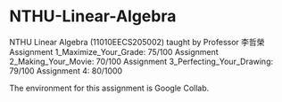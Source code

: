# NTHU-Linear-Algebra
NTHU Linear Algebra (11010EECS205002) taught by Professor 李哲榮 
Assignment 1_Maximize_Your_Grade: 75/100
Assignment 2_Making_Your_Movie: 70/100
Assignment 3_Perfecting_Your_Drawing: 79/100
Assignment 4: 80/1000

The environment for this assignment is Google Collab. 
